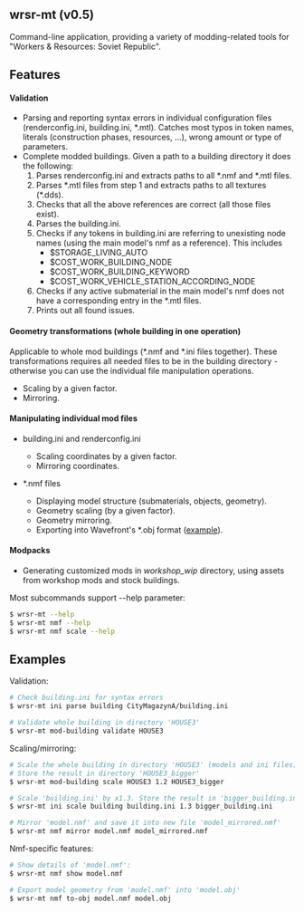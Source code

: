 ## wrsr-mt (v0.5)

Command-line application, providing a variety of modding-related tools for "Workers &amp; Resources: Soviet Republic".

## Features
 #### Validation
   - Parsing and reporting syntax errors in individual configuration files (renderconfig.ini, building.ini, \*.mtl). 
     Catches most typos in token names, literals (construction phases, resources, ...), wrong amount or type of parameters.
   - Complete modded buildings. Given a path to a building directory it does the following:
       1. Parses renderconfig.ini and extracts paths to all \*.nmf and \*.mtl files.
       2. Parses \*.mtl files from step 1 and extracts paths to all textures (\*.dds).
       3. Checks that all the above references are correct (all those files exist).
       4. Parses the building.ini.
       5. Checks if any tokens in building.ini are referring to unexisting node names (using the main model's nmf as a reference).
          This includes 
           - $STORAGE_LIVING_AUTO
           - $COST_WORK_BUILDING_NODE
           - $COST_WORK_BUILDING_KEYWORD
           - $COST_WORK_VEHICLE_STATION_ACCORDING_NODE
       6. Checks if any active submaterial in the main model's nmf does not have a corresponding entry in the *.mtl files.
       7. Prints out all found issues.

 #### Geometry transformations (whole building in one operation)
 Applicable to whole mod buildings (\*.nmf and \*.ini files together). These transformations requires all needed files to be in the building directory - otherwise you can use the individual file manipulation operations.
   - Scaling by a given factor.
   - Mirroring.

 #### Manipulating individual mod files

   - building.ini and renderconfig.ini
     - Scaling coordinates by a given factor.
     - Mirroring coordinates.

   - \*.nmf files
     - Displaying model structure (submaterials, objects, geometry).
     - Geometry scaling (by a given factor).
     - Geometry mirroring.
     - Exporting into Wavefront's \*.obj format ([example](https://www.youtube.com/watch?v=vJ6aN4iXCas)).
 
 #### Modpacks 
   - Generating customized mods in *workshop_wip* directory, using assets from workshop mods and stock buildings.



Most subcommands support --help parameter:

```bash
$ wrsr-mt --help
$ wrsr-mt nmf --help
$ wrsr-mt nmf scale --help
```


## Examples

Validation:

```bash
# Check building.ini for syntax errors
$ wrsr-mt ini parse building CityMagazynA/building.ini

# Validate whole building in directory 'HOUSE3'
$ wrsr-mt mod-building validate HOUSE3
```

Scaling/mirroring:

```bash
# Scale the whole building in directory 'HOUSE3' (models and ini files) by x1.2
# Store the result in directory 'HOUSE3_bigger'
$ wrsr-mt mod-building scale HOUSE3 1.2 HOUSE3_bigger

# Scale 'building.ini' by x1.3. Store the result in 'bigger_building.ini'
$ wrsr-mt ini scale building building.ini 1.3 bigger_building.ini

# Mirror 'model.nmf' and save it into new file 'model_mirrored.nmf'
$ wrsr-mt nmf mirror model.nmf model_mirrored.nmf
```

Nmf-specific features:

```bash
# Show details of 'model.nmf':
$ wrsr-mt nmf show model.nmf

# Export model geometry from 'model.nmf' into 'model.obj'
$ wrsr-mt nmf to-obj model.nmf model.obj
```
